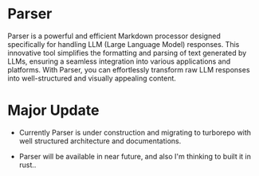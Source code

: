 # Parser

Parser is a powerful and efficient Markdown processor designed specifically for handling LLM (Large Language Model) responses. This innovative tool simplifies the formatting and parsing of text generated by LLMs, ensuring a seamless integration into various applications and platforms. With Parser, you can effortlessly transform raw LLM responses into well-structured and visually appealing content.

# Major Update

- Currently Parser is under construction and migrating to turborepo with well structured architecture and documentations.

- Parser will be available in near future, and also I'm thinking to built it in rust..